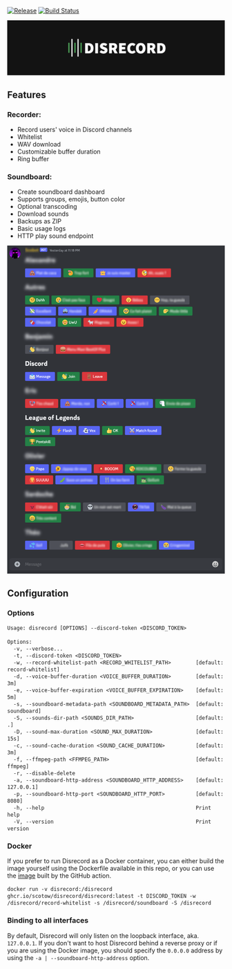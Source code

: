 [![Release](https://img.shields.io/github/v/tag/scotow/disrecord?label=version)](https://github.com/scotow/disrecord/tags)
[![Build Status](https://img.shields.io/github/actions/workflow/status/scotow/disrecord/docker.yml)](https://github.com/scotow/disrecord/actions)


![Banner](banner.png)

## Features

### Recorder:

- Record users' voice in Discord channels
- Whitelist
- WAV download
- Customizable buffer duration
- Ring buffer

### Soundboard:

- Create soundboard dashboard
- Supports groups, emojis, button color
- Optional transcoding
- Download sounds
- Backups as ZIP
- Basic usage logs
- HTTP play sound endpoint

![Soundboard](soundboard.png)

## Configuration

### Options

```
Usage: disrecord [OPTIONS] --discord-token <DISCORD_TOKEN>

Options:
  -v, --verbose...                                           
  -t, --discord-token <DISCORD_TOKEN>                        
  -w, --record-whitelist-path <RECORD_WHITELIST_PATH>        [default: record-whitelist]
  -d, --voice-buffer-duration <VOICE_BUFFER_DURATION>        [default: 3m]
  -e, --voice-buffer-expiration <VOICE_BUFFER_EXPIRATION>    [default: 5m]
  -s, --soundboard-metadata-path <SOUNDBOARD_METADATA_PATH>  [default: soundboard]
  -S, --sounds-dir-path <SOUNDS_DIR_PATH>                    [default: .]
  -D, --sound-max-duration <SOUND_MAX_DURATION>              [default: 15s]
  -c, --sound-cache-duration <SOUND_CACHE_DURATION>          [default: 3m]
  -f, --ffmpeg-path <FFMPEG_PATH>                            [default: ffmpeg]
  -r, --disable-delete
  -a, --soundboard-http-address <SOUNDBOARD_HTTP_ADDRESS>    [default: 127.0.0.1]
  -p, --soundboard-http-port <SOUNDBOARD_HTTP_PORT>          [default: 8080]
  -h, --help                                                 Print help
  -V, --version                                              Print version
```

### Docker

If you prefer to run Disrecord as a Docker container, you can either build the image yourself using the Dockerfile available in this repo, or you can use the [image](https://github.com/scotow/disrecord/pkgs/container/disrecord%2Fdisrecord) built by the GitHub action.

```
docker run -v disrecord:/disrecord ghcr.io/scotow/disrecord/disrecord:latest -t DISCORD_TOKEN -w /disrecord/record-whitelist -s /disrecord/soundboard -S /disrecord
```

### Binding to all interfaces

By default, Disrecord will only listen on the loopback interface, aka. `127.0.0.1`. If you don't want to host Disrecord behind a reverse proxy or if you are using the Docker image, you should specify the `0.0.0.0` address by using the `-a | --soundboard-http-address` option.